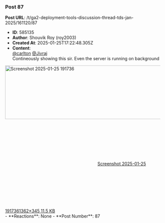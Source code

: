 ### Post 87
**Post URL**: /t/ga2-deployment-tools-discussion-thread-tds-jan-2025/161120/87
- **ID**: 585135
- **Author**: Shouvik Roy  (roy2003)
- **Created At**: 2025-01-25T17:22:48.305Z
- **Content**:  
  <a class="mention" href="/u/carlton">@carlton</a> <a class="mention" href="/u/jivraj">@Jivraj</a><br>
Contineously showing this sir. Even the server is running on background<br>
<div class="lightbox-wrapper"><a class="lightbox" href="https://europe1.discourse-cdn.com/flex013/uploads/iitm/original/3X/6/3/6324dbc9043dd53e3c8f16b32eb04547d32a647d.png" data-download-href="/uploads/short-url/e94eNgHCwnU6KC1CD7zWwMsadMV.png?dl=1" title="Screenshot 2025-01-25 191736" rel="noopener nofollow ugc"><img src="https://europe1.discourse-cdn.com/flex013/uploads/iitm/original/3X/6/3/6324dbc9043dd53e3c8f16b32eb04547d32a647d.png" alt="Screenshot 2025-01-25 191736" data-base62-sha1="e94eNgHCwnU6KC1CD7zWwMsadMV" width="690" height="174" data-dominant-color="25292D"><div class="meta"><svg class="fa d-icon d-icon-far-image svg-icon" aria-hidden="true"><use href="#far-image"></use></svg><span class="filename">Screenshot 2025-01-25 191736</span><span class="informations">1362×345 11.5 KB</span><svg class="fa d-icon d-icon-discourse-expand svg-icon" aria-hidden="true"><use href="#discourse-expand"></use></svg></div></a></div>
- **Reactions**: None
- **Post Number**: 87

